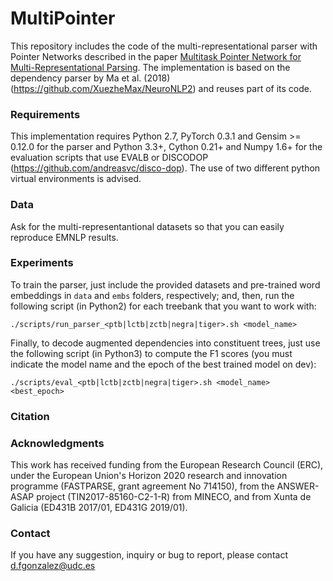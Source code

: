 # MultiPointer
This repository includes the code of the multi-representational parser with Pointer Networks described in the paper [Multitask Pointer Network for Multi-Representational Parsing](https://github.com/danifg/MultiPointer). The implementation is based on the dependency parser by Ma et al. (2018) (https://github.com/XuezheMax/NeuroNLP2) and reuses part of its code.

### Requirements
This implementation requires Python 2.7, PyTorch 0.3.1 and Gensim >= 0.12.0 for the parser and Python 3.3+, Cython 0.21+ and Numpy 1.6+ for the evaluation scripts that use EVALB or DISCODOP (https://github.com/andreasvc/disco-dop). The use of two different python virtual environments is advised.
  
### Data

Ask for the multi-representantional datasets so that you can easily reproduce EMNLP results.

### Experiments
To train the parser, just include the provided datasets and pre-trained word embeddings in ``data`` and ``embs`` folders, respectively; and, then, run the following script (in Python2) for each treebank that you want to work with:

    ./scripts/run_parser_<ptb|lctb|zctb|negra|tiger>.sh <model_name>

Finally, to decode augmented dependencies into constituent trees, just use the following script (in Python3) to compute the F1 scores (you must indicate the model name and the epoch of the best trained model on dev):

    ./scripts/eval_<ptb|lctb|zctb|negra|tiger>.sh <model_name> <best_epoch>

### Citation

    
### Acknowledgments
This work has received funding from the European Research Council (ERC), under the European Union's Horizon 2020 research and innovation programme (FASTPARSE, grant agreement No 714150), from the ANSWER-ASAP project (TIN2017-85160-C2-1-R) from MINECO, and from Xunta de Galicia (ED431B 2017/01, ED431G 2019/01).

### Contact
If you have any suggestion, inquiry or bug to report, please contact d.fgonzalez@udc.es
